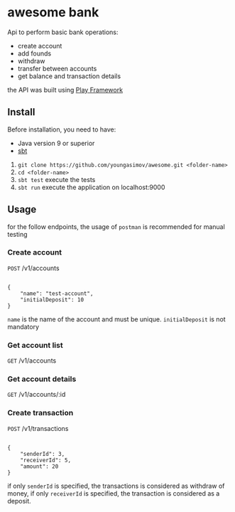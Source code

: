 # awesome bank

Api to perform basic bank operations:
* create account
* add founds
* withdraw
* transfer between accounts
* get balance and transaction details

the API was built using [Play Framework](https://www.playframework.com/)

## Install
Before installation, you need to have:
* Java version 9 or superior
* [sbt](https://www.scala-sbt.org/)

1) `git clone https://github.com/youngasimov/awesome.git <folder-name>`
2) `cd <folder-name>`
3) `sbt test` execute the tests
4) `sbt run` execute the application on localhost:9000


## Usage

for the follow endpoints, the usage of `postman` is recommended for
manual testing

### Create account
`POST` /v1/accounts
```

{
    "name": "test-account",
    "initialDeposit": 10
}
```
`name` is the name of the account and must be unique. 
`initialDeposit` is not mandatory

### Get account list
`GET` /v1/accounts

### Get account details
`GET` /v1/accounts/:id

### Create transaction
`POST` /v1/transactions
```

{
    "senderId": 3,
    "receiverId": 5,
    "amount": 20
}
```
if only `senderId` is specified, the transactions is considered as withdraw
of money, if only `receiverId` is specified, the transaction is
considered as a deposit.